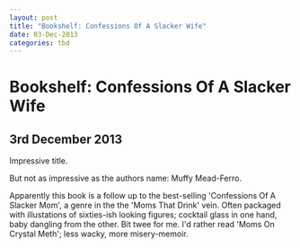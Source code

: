 ```yaml
---
layout: post
title: "Bookshelf: Confessions Of A Slacker Wife"
date: 03-Dec-2013
categories: tbd
---
```


# Bookshelf: Confessions Of A Slacker Wife

## 3rd December 2013

Impressive title.

But not as impressive as the authors name: Muffy Mead-Ferro.

Apparently this book is a follow up to the best-selling 'Confessions Of A Slacker Mom',   a genre in the the 'Moms That Drink' vein. Often packaged with illustations of sixties-ish looking figures; cocktail glass in one hand, baby dangling from the other. Bit twee for me. I'd rather read 'Moms On Crystal Meth'; less wacky, more misery-memoir.

 
